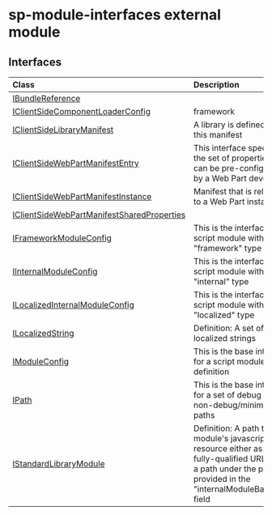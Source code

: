 # sp-module-interfaces external module



## Interfaces

| Class	   |  Description |
|:-------------|:---------------|
| [IBundleReference](IBundleReference.md)   |   |
| [IClientSideComponentLoaderConfig](IClientSideComponentLoaderConfig.md)   | framework  |
| [IClientSideLibraryManifest](IClientSideLibraryManifest.md)   | A library is defined by this manifest  |
| [IClientSideWebPartManifestEntry<TProperties>](IClientSideWebPartManifestEntry<TProperties>.md)   | This interface specifies the set of properties that can be pre-configured by a Web Part developer  |
| [IClientSideWebPartManifestInstance<TProperties>](IClientSideWebPartManifestInstance<TProperties>.md)   | Manifest that is relevant to a Web Part instance  |
| [IClientSideWebPartManifestSharedProperties](IClientSideWebPartManifestSharedProperties.md)   |   |
| [IFrameworkModuleConfig](IFrameworkModuleConfig.md)   | This is the interface for a script module with the "framework" type  |
| [IInternalModuleConfig](IInternalModuleConfig.md)   | This is the interface for a script module with the "internal" type  |
| [ILocalizedInternalModuleConfig](ILocalizedInternalModuleConfig.md)   | This is the interface for a script module with the "localized" type  |
| [ILocalizedString](ILocalizedString.md)   | Definition: A set of localized strings  |
| [IModuleConfig](IModuleConfig.md)   | This is the base interface for a script module's definition  |
| [IPath](IPath.md)   | This is the base interface for a set of debug and non-debug/minimized paths  |
| [IStandardLibraryModule](IStandardLibraryModule.md)   | Definition: A path to this module's javascript resource either as a fully-qualified URL or as a path under the  paths provided in the "internalModuleBaseUrls" field  |






